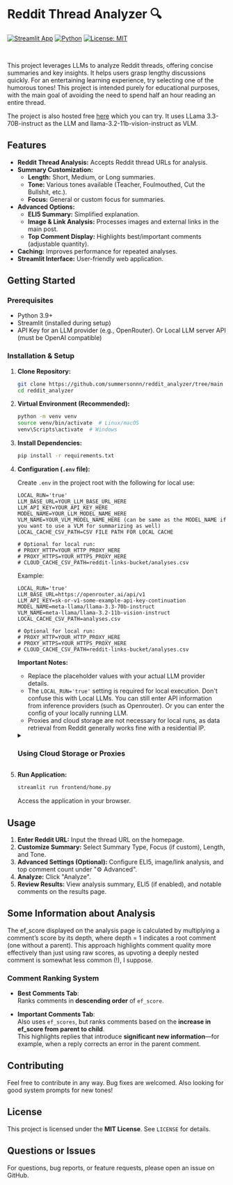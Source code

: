 # Reddit Thread Analyzer 🔍

[![Streamlit App](https://img.shields.io/badge/Streamlit-App-orange?style=flat-square&logo=streamlit)](https://streamlit.io/)
[![Python](https://img.shields.io/badge/Python-3.9+-blue?style=flat-square&logo=python&logoColor=white)](https://www.python.org/)
[![License: MIT](https://img.shields.io/badge/License-MIT-yellow.svg?style=flat-square)](https://opensource.org/licenses/MIT)

<br />

This project leverages LLMs to analyze Reddit threads, offering concise summaries and key insights. It helps users grasp lengthy discussions quickly. For an entertaining learning experience, try selecting one of the humorous tones! This project is intended purely for educational purposes, with the main goal of avoiding the need to spend half an hour reading an entire thread.

The project is also hosted free [here](https://reddit-thread-analyzer.streamlit.app) which you can try. It uses LLama 3.3-70B-instruct as the LLM and llama-3.2-11b-vision-instruct as VLM.

## Features

*   **Reddit Thread Analysis:**  Accepts Reddit thread URLs for analysis.
*   **Summary Customization:**
    *   **Length:** Short, Medium, or Long summaries.
    *   **Tone:**  Various tones available (Teacher, Foulmouthed, Cut the Bullshit, etc.).
    *   **Focus:** General or custom focus for summaries.
*   **Advanced Options:**
    *   **ELI5 Summary:**  Simplified explanation.
    *   **Image & Link Analysis:**  Processes images and external links in the main post.
    *   **Top Comment Display:**  Highlights best/important comments (adjustable quantity).
*   **Caching:**  Improves performance for repeated analyses.
*   **Streamlit Interface:**  User-friendly web application.

## Getting Started

### Prerequisites

*   Python 3.9+
*   Streamlit (installed during setup)
*   API Key for an LLM provider (e.g., OpenRouter). Or Local LLM server API (must be OpenAI compatible)

### Installation & Setup

1.  **Clone Repository:**

    ```bash
    git clone https://github.com/summersonnn/reddit_analyzer/tree/main
    cd reddit_analyzer
    ```

2.  **Virtual Environment (Recommended):**

    ```bash
    python -m venv venv
    source venv/bin/activate  # Linux/macOS
    venv\Scripts\activate  # Windows
    ```

3.  **Install Dependencies:**

    ```bash
    pip install -r requirements.txt
    ```

4.  **Configuration (`.env` file):**

    Create `.env` in the project root with the following for local use:

    ```env
    LOCAL_RUN='true'
    LLM_BASE_URL=YOUR_LLM_BASE_URL_HERE
    LLM_API_KEY=YOUR_API_KEY_HERE
    MODEL_NAME=YOUR_LLM_MODEL_NAME_HERE
    VLM_NAME=YOUR_VLM_MODEL_NAME_HERE (can be same as the MODEL_NAME if you want to use a VLM for summarizing as well)
    LOCAL_CACHE_CSV_PATH=CSV FILE PATH FOR LOCAL CACHE

    # Optional for local run:
    # PROXY_HTTP=YOUR_HTTP_PROXY_HERE
    # PROXY_HTTPS=YOUR_HTTPS_PROXY_HERE
    # CLOUD_CACHE_CSV_PATH=reddit-links-bucket/analyses.csv
    ```

    Example:
    ```env
    LOCAL_RUN='true'
    LLM_BASE_URL=https://openrouter.ai/api/v1
    LLM_API_KEY=sk-or-v1-some-example-api-key-continuation
    MODEL_NAME=meta-llama/llama-3.3-70b-instruct
    VLM_NAME=meta-llama/llama-3.2-11b-vision-instruct
    LOCAL_CACHE_CSV_PATH=analyses.csv

    # Optional for local run:
    # PROXY_HTTP=YOUR_HTTP_PROXY_HERE
    # PROXY_HTTPS=YOUR_HTTPS_PROXY_HERE
    # CLOUD_CACHE_CSV_PATH=reddit-links-bucket/analyses.csv
    ```



    **Important Notes:**  
    - Replace the placeholder values with your actual LLM provider details.  
    - The `LOCAL_RUN='true'` setting is required for local execution. Don't confuse this with Local LLMs. You can still enter API information from inference providers (such as Openrouter). Or you can enter the config of your locally running LLM.
    - Proxies and cloud storage are not necessary for local runs, as data retrieval from Reddit generally works fine with a residential IP.  

    <details>
    <summary><h3><b>Using Cloud Storage or Proxies</b></h3></summary>

    If you ever need to set `LOCAL_RUN='false'` (for example, to use a proxy or store cached data in an S3 bucket), you'll also need to create a `secrets.toml` file inside the `.streamlit` directory in the project root. This file should contain your AWS credentials:

    ```env
    AWS_ACCESS_KEY_ID = "YOUR_KEY_ID"
    AWS_SECRET_ACCESS_KEY = "YOUR_ACCESS_KEY"
    AWS_DEFAULT_REGION = "YOUR_REGION"

5.  **Run Application:**

    ```bash
    streamlit run frontend/home.py
    ```

    Access the application in your browser.

## Usage

1.  **Enter Reddit URL:** Input the thread URL on the homepage.
2.  **Customize Summary:** Select Summary Type, Focus (if custom), Length, and Tone.
3.  **Advanced Settings (Optional):** Configure ELI5, image/link analysis, and top comment count under "⚙️ Advanced".
4.  **Analyze:** Click "Analyze".
5.  **Review Results:**  View analysis summary, ELI5 (if enabled), and notable comments on the results page.

## Some Information about Analysis

The ef_score displayed on the analysis page is calculated by multiplying a comment’s score by its depth, where depth = 1 indicates a root comment (one without a parent). This approach highlights comment quality more effectively than just using raw scores, as upvoting a deeply nested comment is somewhat less common (!), I suppose.

### Comment Ranking System  

- **Best Comments Tab**:  
  Ranks comments in **descending order** of `ef_score`.  

- **Important Comments Tab**:  
  Also uses `ef_scores`, but ranks comments based on the **increase in ef_score from parent to child**.  
  This highlights replies that introduce **significant new information**—for example, when a reply corrects an error in the parent comment.  




## Contributing

Feel free to contribute in any way. Bug fixes are welcomed.
Also looking for good system prompts for new tones!

## License

This project is licensed under the **MIT License**. See `LICENSE` for details.

## Questions or Issues

For questions, bug reports, or feature requests, please open an issue on GitHub.

